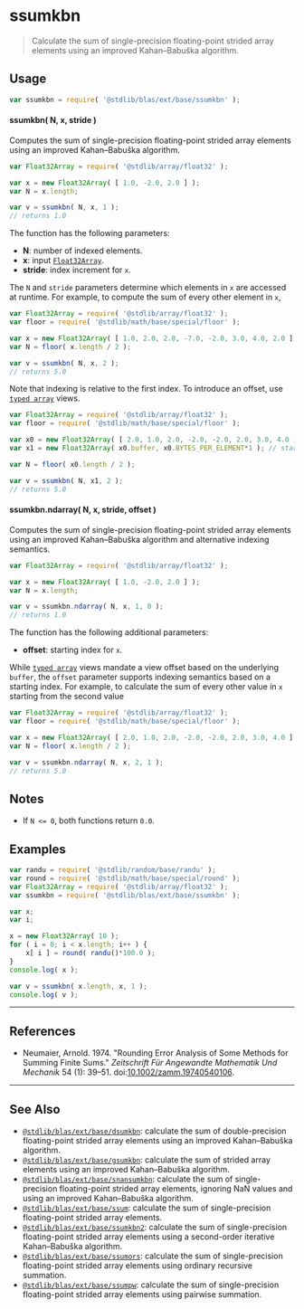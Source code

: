 <!--

@license Apache-2.0

Copyright (c) 2020 The Stdlib Authors.

Licensed under the Apache License, Version 2.0 (the "License");
you may not use this file except in compliance with the License.
You may obtain a copy of the License at

   http://www.apache.org/licenses/LICENSE-2.0

Unless required by applicable law or agreed to in writing, software
distributed under the License is distributed on an "AS IS" BASIS,
WITHOUT WARRANTIES OR CONDITIONS OF ANY KIND, either express or implied.
See the License for the specific language governing permissions and
limitations under the License.

-->

# ssumkbn

> Calculate the sum of single-precision floating-point strided array elements using an improved Kahan–Babuška algorithm.

<section class="intro">

</section>

<!-- /.intro -->

<section class="usage">

## Usage

```javascript
var ssumkbn = require( '@stdlib/blas/ext/base/ssumkbn' );
```

#### ssumkbn( N, x, stride )

Computes the sum of single-precision floating-point strided array elements using an improved Kahan–Babuška algorithm.

```javascript
var Float32Array = require( '@stdlib/array/float32' );

var x = new Float32Array( [ 1.0, -2.0, 2.0 ] );
var N = x.length;

var v = ssumkbn( N, x, 1 );
// returns 1.0
```

The function has the following parameters:

-   **N**: number of indexed elements.
-   **x**: input [`Float32Array`][@stdlib/array/float32].
-   **stride**: index increment for `x`.

The `N` and `stride` parameters determine which elements in `x` are accessed at runtime. For example, to compute the sum of every other element in `x`,

```javascript
var Float32Array = require( '@stdlib/array/float32' );
var floor = require( '@stdlib/math/base/special/floor' );

var x = new Float32Array( [ 1.0, 2.0, 2.0, -7.0, -2.0, 3.0, 4.0, 2.0 ] );
var N = floor( x.length / 2 );

var v = ssumkbn( N, x, 2 );
// returns 5.0
```

Note that indexing is relative to the first index. To introduce an offset, use [`typed array`][mdn-typed-array] views.

<!-- eslint-disable stdlib/capitalized-comments -->

```javascript
var Float32Array = require( '@stdlib/array/float32' );
var floor = require( '@stdlib/math/base/special/floor' );

var x0 = new Float32Array( [ 2.0, 1.0, 2.0, -2.0, -2.0, 2.0, 3.0, 4.0 ] );
var x1 = new Float32Array( x0.buffer, x0.BYTES_PER_ELEMENT*1 ); // start at 2nd element

var N = floor( x0.length / 2 );

var v = ssumkbn( N, x1, 2 );
// returns 5.0
```

#### ssumkbn.ndarray( N, x, stride, offset )

Computes the sum of single-precision floating-point strided array elements using an improved Kahan–Babuška algorithm and alternative indexing semantics.

```javascript
var Float32Array = require( '@stdlib/array/float32' );

var x = new Float32Array( [ 1.0, -2.0, 2.0 ] );
var N = x.length;

var v = ssumkbn.ndarray( N, x, 1, 0 );
// returns 1.0
```

The function has the following additional parameters:

-   **offset**: starting index for `x`.

While [`typed array`][mdn-typed-array] views mandate a view offset based on the underlying `buffer`, the `offset` parameter supports indexing semantics based on a starting index. For example, to calculate the sum of every other value in `x` starting from the second value

```javascript
var Float32Array = require( '@stdlib/array/float32' );
var floor = require( '@stdlib/math/base/special/floor' );

var x = new Float32Array( [ 2.0, 1.0, 2.0, -2.0, -2.0, 2.0, 3.0, 4.0 ] );
var N = floor( x.length / 2 );

var v = ssumkbn.ndarray( N, x, 2, 1 );
// returns 5.0
```

</section>

<!-- /.usage -->

<section class="notes">

## Notes

-   If `N <= 0`, both functions return `0.0`.

</section>

<!-- /.notes -->

<section class="examples">

## Examples

<!-- eslint no-undef: "error" -->

```javascript
var randu = require( '@stdlib/random/base/randu' );
var round = require( '@stdlib/math/base/special/round' );
var Float32Array = require( '@stdlib/array/float32' );
var ssumkbn = require( '@stdlib/blas/ext/base/ssumkbn' );

var x;
var i;

x = new Float32Array( 10 );
for ( i = 0; i < x.length; i++ ) {
    x[ i ] = round( randu()*100.0 );
}
console.log( x );

var v = ssumkbn( x.length, x, 1 );
console.log( v );
```

</section>

<!-- /.examples -->

* * *

<section class="references">

## References

-   Neumaier, Arnold. 1974. "Rounding Error Analysis of Some Methods for Summing Finite Sums." _Zeitschrift Für Angewandte Mathematik Und Mechanik_ 54 (1): 39–51. doi:[10.1002/zamm.19740540106][@neumaier:1974a].

</section>

<!-- /.references -->

<!-- Section for related `stdlib` packages. Do not manually edit this section, as it is automatically populated. -->

<section class="related">

* * *

## See Also

-   [`@stdlib/blas/ext/base/dsumkbn`][@stdlib/blas/ext/base/dsumkbn]: calculate the sum of double-precision floating-point strided array elements using an improved Kahan–Babuška algorithm.
-   [`@stdlib/blas/ext/base/gsumkbn`][@stdlib/blas/ext/base/gsumkbn]: calculate the sum of strided array elements using an improved Kahan–Babuška algorithm.
-   [`@stdlib/blas/ext/base/snansumkbn`][@stdlib/blas/ext/base/snansumkbn]: calculate the sum of single-precision floating-point strided array elements, ignoring NaN values and using an improved Kahan–Babuška algorithm.
-   [`@stdlib/blas/ext/base/ssum`][@stdlib/blas/ext/base/ssum]: calculate the sum of single-precision floating-point strided array elements.
-   [`@stdlib/blas/ext/base/ssumkbn2`][@stdlib/blas/ext/base/ssumkbn2]: calculate the sum of single-precision floating-point strided array elements using a second-order iterative Kahan–Babuška algorithm.
-   [`@stdlib/blas/ext/base/ssumors`][@stdlib/blas/ext/base/ssumors]: calculate the sum of single-precision floating-point strided array elements using ordinary recursive summation.
-   [`@stdlib/blas/ext/base/ssumpw`][@stdlib/blas/ext/base/ssumpw]: calculate the sum of single-precision floating-point strided array elements using pairwise summation.

</section>

<!-- /.related -->

<!-- Section for all links. Make sure to keep an empty line after the `section` element and another before the `/section` close. -->

<section class="links">

[@stdlib/array/float32]: https://github.com/stdlib-js/array-float32

[mdn-typed-array]: https://developer.mozilla.org/en-US/docs/Web/JavaScript/Reference/Global_Objects/TypedArray

[@neumaier:1974a]: https://doi.org/10.1002/zamm.19740540106

<!-- <related-links> -->

[@stdlib/blas/ext/base/dsumkbn]: https://github.com/stdlib-js/blas/tree/main/ext/base/dsumkbn

[@stdlib/blas/ext/base/gsumkbn]: https://github.com/stdlib-js/blas/tree/main/ext/base/gsumkbn

[@stdlib/blas/ext/base/snansumkbn]: https://github.com/stdlib-js/blas/tree/main/ext/base/snansumkbn

[@stdlib/blas/ext/base/ssum]: https://github.com/stdlib-js/blas/tree/main/ext/base/ssum

[@stdlib/blas/ext/base/ssumkbn2]: https://github.com/stdlib-js/blas/tree/main/ext/base/ssumkbn2

[@stdlib/blas/ext/base/ssumors]: https://github.com/stdlib-js/blas/tree/main/ext/base/ssumors

[@stdlib/blas/ext/base/ssumpw]: https://github.com/stdlib-js/blas/tree/main/ext/base/ssumpw

<!-- </related-links> -->

</section>

<!-- /.links -->
